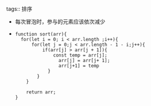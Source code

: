 tags:: 排序

- 每次冒泡时，参与的元素应该依次减少
- ```
  function sort(arr){
  	for(let i = 0; i < arr.length ;i++){
      	for(let j = 0;j < arr.length - 1 - i;j++){
          	if(arr[j] > arr[j + 1]){
              	const temp = arr[j];
                  arr[j] = arr[j+ 1];
                  arr[j+1] = temp
              }
          }
      }
      
      return arr;
  }
  ```